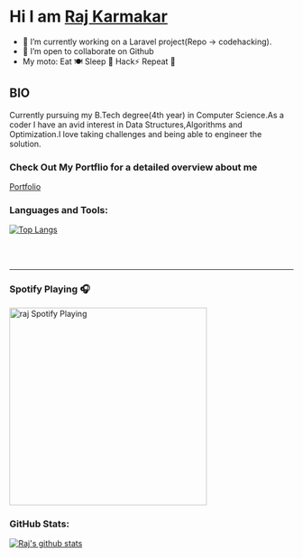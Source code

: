 # Hi I am [Raj Karmakar](https://github.com/raj5036)

- 🔭 I’m currently working on a Laravel project(Repo  -> codehacking).
- 👯 I’m open to collaborate on Github
-  My moto: Eat 🍽  Sleep 🛌  Hack⚡  Repeat 🔁

## BIO

   Currently pursuing my B.Tech degree(4th year) in Computer Science.As a coder I have an avid interest in Data Structures,Algorithms and Optimization.I love taking challenges and being able to engineer the solution.
   
### Check Out My Portflio for a detailed overview about me
[Portfolio](https://raj5036.github.io/portfolio/dist/)

### Languages and Tools:

[![Top Langs](https://github-readme-stats.vercel.app/api/top-langs/?username=raj5036)](https://github.com/anuraghazra/github-readme-stats)

<br />
<br />


---
    
### Spotify Playing 🎧

[<img src="https://now-playing-codestackr.vercel.app/api/spotify-playing" alt="raj Spotify Playing" width="350" />](https://open.spotify.com/user/31rjwzx3kt4fc7uw5cotgj5qmydm)


### GitHub Stats:

<!--<[![trophy](https://github-profile-trophy.vercel.app/?username=raj5036&theme=dracula)](https://github.com/ryo-ma/github-profile-trophy)-->
[![Raj's github stats](https://github-readme-stats.vercel.app/api?username=raj5036&hide=stars,issues)](https://github.com/anuraghazra/github-readme-stats)

 
